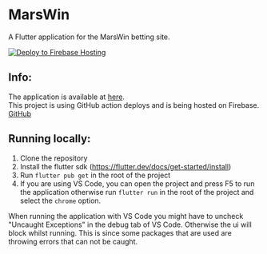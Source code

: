 # MarsWin

A Flutter application for the MarsWin betting site.

[![Deploy to Firebase Hosting](https://github.com/nicolasloontjens/MarsWin-Flutter/actions/workflows/firebase-hosting-merge.yml/badge.svg)](https://github.com/nicolasloontjens/MarsWin-Flutter/actions/workflows/firebase-hosting-merge.yml)

## Info:

The application is available at <a href="https://marswin.nicolasloontjens.com">here</a>.  
This project is using GitHub action deploys and is being hosted on Firebase.   
<a href="https://github.com/nicolasloontjens/MarsWin-Flutter">GitHub</a>

## Running locally:

1. Clone the repository
2. Install the flutter sdk (https://flutter.dev/docs/get-started/install)
3. Run `flutter pub get` in the root of the project
4. If you are using VS Code, you can open the project and press F5 to run the application otherwise run `flutter run` in the root of the project and select the `chrome` option.

When running the application with VS Code you might have to uncheck "Uncaught Exceptions" in the debug tab of VS Code. Otherwise the ui will block whilst running. This is since some packages that are used are throwing errors that can not be caught.